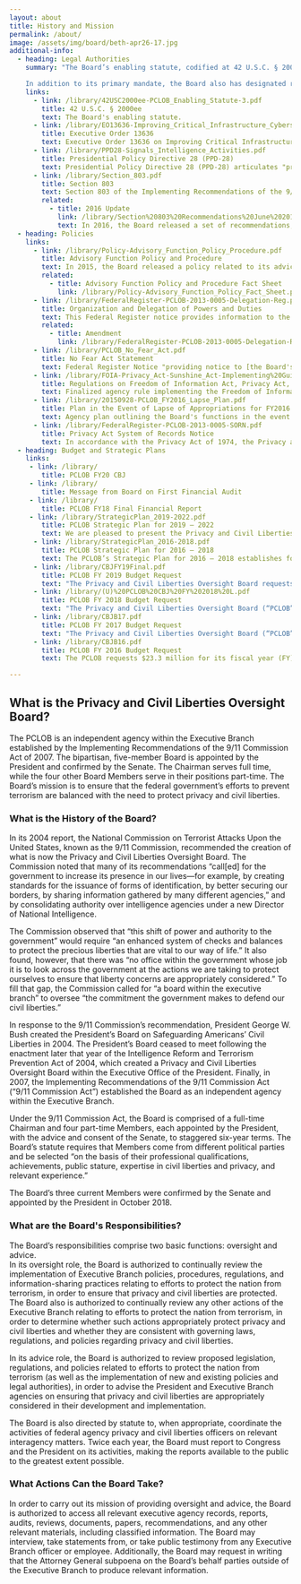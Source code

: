 ```yaml
---
layout: about
title: History and Mission
permalink: /about/
image: /assets/img/board/beth-apr26-17.jpg
additional-info:
  - heading: Legal Authorities
    summary: "The Board’s enabling statute, codified at 42 U.S.C. § 2000ee, vests it with two fundamental authorities: (1) to review and analyze actions the executive branch takes to protect the nation from terrorism, ensuring that the need for such actions is balanced with the need to protect privacy and civil liberties, and (2) to ensure that liberty concerns are appropriately considered in the development and implementation of laws, regulations, and policies related to efforts to protect the nation from terrorism.

    In addition to its primary mandate, the Board also has designated roles under the following legal authorities:"
    links:
      - link: /library/42USC2000ee-PCLOB_Enabling_Statute-3.pdf
        title: 42 U.S.C. § 2000ee
        text: The Board's enabling statute.
      - link: /library/EO13636-Improving_Critical_Infrastructure_Cybersecurity.pdf
        title: Executive Order 13636
        text: Executive Order 13636 on Improving Critical Infrastructure Cybersecurity, issued in February 2013, calls upon multiple agencies to research and create a Cybersecurity Framework to minimize the risk of a cyber attack on critical infrastructure. Section 5 of the executive order requires the Department of Homeland Security to prepare a report, in consultation with the PCLOB, recommending ways to mitigate the privacy and civil liberties risks created by cybersecurity measures adopted under the order. The report must be reviewed on an annual basis and revised as necessary.
      - link: /library/PPD28-Signals_Intelligence_Activities.pdf
        title: Presidential Policy Directive 28 (PPD-28)
        text: Presidential Policy Directive 28 (PPD-28) articulates "principles to guide why, whether, when, and how the United States conducts signals intelligence activities for authorized foreign intelligence and counterintelligence purposes." In the directive, the President encouraged the Board to provide him with an assessment of the implementation of any matters contained in the directive that fall within the Board’s mandate.
      - link: /library/Section_803.pdf
        title: Section 803
        text: Section 803 of the Implementing Recommendations of the 9/11 Commission Act directs the privacy and civil liberties officers of eight federal agencies – and any additional agency designated by the Board – to submit periodic reports to the PCLOB regarding the reviews they have undertaken during the reporting period, the type of advice provided and the response given to such advice, and the number and nature of the complaints received by the agency for alleged violations, along with a summary of the disposition of such complaints. The PCLOB's enabling statute directs the Board to receive these reports and, when appropriate, make recommendations to the privacy and civil liberties officers regarding their activities.
        related:
          - title: 2016 Update
            link: /library/Section%20803%20Recommendations%20June%202016.pdf
            text: In 2016, the Board released a set of recommendations, which were approved unanimously by the Board, to provide guidance to other federal agencies to improve the reports they file under Section 803.
  - heading: Policies
    links:
      - link: /library/Policy-Advisory_Function_Policy_Procedure.pdf
        title: Advisory Function Policy and Procedure
        text: In 2015, the Board released a policy related to its advice responsibilities. The document, which is titled, “Advisory Function Policy and Procedure,” is intended to clarify the Board’s advice function and thereby provide a clear path for federal agencies and components to engage with the Board in early stages of the process of a new agency policy, rule, or regulation being developed.
        related:
          - title: Advisory Function Policy and Procedure Fact Sheet
            link: /library/Policy-Advisory_Function_Policy_Fact_Sheet.pdf
      - link: /library/FederalRegister-PCLOB-2013-0005-Delegation-Reg.pdf
        title: Organization and Delegation of Powers and Duties
        text: This Federal Register notice provides information to the public about the Board’s organization, function, and operations.
        related:
          - title: Amendment
            link: /library/FederalRegister-PCLOB-2013-0005-Delegation-Reg-Amendment.pdf
      - link: /library/PCLOB_No_Fear_Act.pdf
        title: No Fear Act Statement
        text: Federal Register Notice "providing notice to [the Board's] employees, former employees, and applicants for Board employment about the rights and remedies available to them under the federal anti-discrimination, whistleblower protection, and retaliation laws."
      - link: /library/FOIA-Privacy_Act-Sunshine_Act-Implementing%20Guidelines.pdf
        title: Regulations on Freedom of Information Act, Privacy Act, and Sunshine Act
        text: Finalized agency rule implementing the Freedom of Information Act, the Privacy Act of 1974, and the Government in the Sunshine Act. This rule describes the procedures for members of the public to request access to PCLOB records. In addition, this rule also includes procedures for the Board’s responses to these requests, including the timeframe for response and applicable fees.
      - link: /library/20150928-PCLOB_FY2016_Lapse_Plan.pdf
        title: Plan in the Event of Lapse of Appropriations for FY2016
        text: Agency plan outlining the Board's functions in the event of a lapse in appropriations for Fiscal Year 2016.
      - link: /library/FederalRegister-PCLOB-2013-0005-SORN.pdf
        title: Privacy Act System of Records Notice
        text: In accordance with the Privacy Act of 1974, the Privacy and Civil Liberties Oversight Board created a system of records titled, "PCLOB–1, Freedom of Information Act and Privacy Act Request Files."
  - heading: Budget and Strategic Plans
    links:
     - link: /library/
        title: PCLOB FY20 CBJ
     - link: /library/
        title: Message from Board on First Financial Audit
     - link: /library/
        title: PCLOB FY18 Final Financial Report
     - link: /library/StrategicPlan_2019-2022.pdf
        title: PCLOB Strategic Plan for 2019 – 2022
        text: We are pleased to present the Privacy and Civil Liberties Oversight Board’s Strategic Plan for Fiscal Years 2019-2022. This plan will guide our work to help ensure that efforts by the Executive Branch to protect the nation against terrorism appropriately protect privacy and civil liberties.
      - link: /library/StrategicPlan_2016-2018.pdf
        title: PCLOB Strategic Plan for 2016 – 2018
        text: The PCLOB’s Strategic Plan for 2016 – 2018 establishes four strategic goals to support the agency’s mission and guide its efforts through 2018. These cover the Board’s oversight reviews; its advice to the President and other elements of the executive branch; its strategies to inform Congress, the President, and the public; and the Board’s continued focus on refining the agency’s own capabilities and internal procedures.
      - link: /library/CBJFY19Final.pdf
        title: PCLOB FY 2019 Budget Request
        text: "The Privacy and Civil Liberties Oversight Board requests $5 million for its FY 2019 Budget Request. This Request represents a $3 million decrease from the FY 2018 Request level. Due to projected cost avoidances resulting in lower costs related to personnel and office rent, the PCLOB can continue to operate fully in FY 2019 with a lower base funding level. PCLOB’s significant decrease in its Request from previous years is intended to enable the agency to spend carryover funds generated, in part, from its sub quorum status. The FY 2019 Request will allow the PCLOB to continue to execute its statutory mission: to conduct oversight and provide advice to ensure that efforts taken by the executive branch to protect the nation from terrorism are appropriately balanced with the need to protect privacy and civil liberties."
      - link: /library/(U)%20PCLOB%20CBJ%20FY%202018%20L.pdf
        title: PCLOB FY 2018 Budget Request
        text: "The Privacy and Civil Liberties Oversight Board (“PCLOB” or the “Board”) requests $8 million (and no new positions) for its FY 2018 Budget Request. The PCLOB’s FY 2018 Request will allow the PCLOB to continue fulfilling its mission requirements: to conduct oversight and provide advice to ensure that efforts taken by the executive branch to protect the nation from terrorism are appropriately balanced with the need to protect privacy and civil liberties, while operating as an established agency with a growing infrastructure and increasingly comprehensive operating policies and procedures."
      - link: /library/CBJB17.pdf
        title: PCLOB FY 2017 Budget Request
        text: "The Privacy and Civil Liberties Oversight Board (“PCLOB” or the “Board”) requests $10,081 thousand (and no new positions) for its fiscal year (“FY”) 2017 budget request. This request would sustain the funding level set in the Board’s FY 2016 budget request with no requested increase to resources. The FY 2017 budget will allow the Board to continue its statutory mission: to conduct oversight and provide advice to ensure that efforts taken by the executive branch to protect the nation from terrorism are appropriately balanced with the need to protect privacy and civil liberties."
      - link: /library/CBJB16.pdf
        title: PCLOB FY 2016 Budget Request
        text: The PCLOB requests $23.3 million for its fiscal year (FY) 2016 budget request. This request represents an increase of $15.8 million over the Board’s FY 2015 budget. This change between FY 2015 and FY 2016 not only includes an increase of 12 positions, but is due primarily to a one-time increase of $13.2 million for the Board’s required physical move in 2016. The funding requested for the 2016 move is a one-time expense which is required because the building housing the Board’s current office is being torn down, and the Board must move to a new location where it can handle classified information and operate in a Sensitive Compartmented Information Facility (SCIF).

---
```


## What is the Privacy and Civil Liberties Oversight Board?
The PCLOB is an independent agency within the Executive Branch established by the Implementing Recommendations of the 9/11 Commission Act of 2007. The bipartisan, five-member Board is appointed by the President and confirmed by the Senate. The Chairman serves full time, while the four other Board Members serve in their positions part-time. The Board’s mission is to ensure that the federal government’s efforts to prevent terrorism are balanced with the need to protect privacy and civil liberties.​


### What is the History of the Board?
In its 2004 report, the National Commission on Terrorist Attacks Upon the United States, known as the 9/11 Commission, recommended the creation of what is now the Privacy and Civil Liberties Oversight Board. The Commission noted that many of its recommendations “call[ed] for the government to increase its presence in our lives—for example, by creating standards for the issuance of forms of identification, by better securing our borders, by sharing information gathered by many different agencies,” and by consolidating authority over intelligence agencies under a new Director of National Intelligence.  

The Commission observed that “this shift of power and authority to the government” would require “an enhanced system of checks and balances to protect the precious liberties that are vital to our way of life.” It also found, however, that there was “no office within the government whose job it is to look across the government at the actions we are taking to protect ourselves to ensure that liberty concerns are appropriately considered.” To fill that gap, the Commission called for “a board within the executive branch” to oversee “the commitment the government makes to defend our civil liberties.”   

In response to the 9/11 Commission’s recommendation, President George W. Bush created the President’s Board on Safeguarding Americans’ Civil Liberties in 2004. The President’s Board ceased to meet following the enactment later that year of the Intelligence Reform and Terrorism Prevention Act of 2004, which created a Privacy and Civil Liberties Oversight Board within the Executive Office of the President. Finally, in 2007, the Implementing Recommendations of the 9/11 Commission Act (“9/11 Commission Act”) established the Board as an independent agency within the Executive Branch.   

Under the 9/11 Commission Act, the Board is comprised of a full-time Chairman and four part-time Members, each appointed by the President, with the advice and consent of the Senate, to staggered six-year terms. The Board’s statute requires that Members come from different political parties and be selected “on the basis of their professional qualifications, achievements, public stature, expertise in civil liberties and privacy, and relevant experience.”    

The Board’s three current Members were confirmed by the Senate and appointed by the President in October 2018.


### What are the Board's Responsibilities?
The Board’s responsibilities comprise two basic functions: oversight and advice.  
In its oversight role, the Board is authorized to continually review the implementation of Executive Branch policies, procedures, regulations, and information-sharing practices relating to efforts to protect the nation from terrorism, in order to ensure that privacy and civil liberties are protected. The Board also is authorized to continually review any other actions of the Executive Branch relating to efforts to protect the nation from terrorism, in order to determine whether such actions appropriately protect privacy and civil liberties and whether they are consistent with governing laws, regulations, and policies regarding privacy and civil liberties. 

In its advice role, the Board is authorized to review proposed legislation, regulations, and policies related to efforts to protect the nation from terrorism (as well as the implementation of new and existing policies and legal authorities), in order to advise the President and Executive Branch agencies on ensuring that privacy and civil liberties are appropriately considered in their development and implementation.  

The Board is also directed by statute to, when appropriate, coordinate the activities of federal agency privacy and civil liberties officers on relevant interagency matters. Twice each year, the Board must report to Congress and the President on its activities, making the reports available to the public to the greatest extent possible.


### What Actions Can the Board Take?
In order to carry out its mission of providing oversight and advice, the Board is authorized to access all relevant executive agency records, reports, audits, reviews, documents, papers, recommendations, and any other relevant materials, including classified information. The Board may interview, take statements from, or take public testimony from any Executive Branch officer or employee. Additionally, the Board may request in writing that the Attorney General subpoena on the Board’s behalf parties outside of the Executive Branch to produce relevant information.
